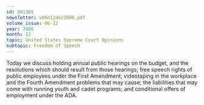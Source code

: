 ```yaml
---
id: 001365
newsletter: v06n12dec2006.pdf
volume_issue: 06-12
year: 2006
month: 12
topic: United States Supreme Court Opinions
subtopic: Freedom of Speech
---
```


Today we discuss holding annual public hearings on the budget, and the resolutions which should result from those hearings; free speech rights of public employees under the First Amendment; videotaping in the workplace and the Fourth Amendment problems that may cause; the liabilities that may come with running youth and cadet programs; and conditional offers of employment under the ADA.